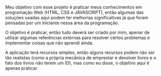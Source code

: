 Meu objetivo com esse projeto é praticar meus conhecimentos em programação Web (HTML, CSS e JAVASCRIPT), então algumas das soluções usadas aqui podem ter melhorias significativas já que foram pensadas por um iniciante nessa área da programação. 

O objetivo é praticar, então tudo deverá ser criado por mim, apenar de utilizar algumas referências externas para resolver certos problemas e implementar coisas que não aprendi ainda. 

A aplicação terá recursos simples, então alguns recursos podem não ser tão realistas (como a própria mecânica de emprestar e devolver livros e o fato dos livros não terem um ID), mas como eu disse, o objetivo aqui é apenas praticar. 
